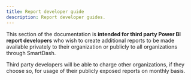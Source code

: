 ```yaml
---
title: Report developer guide
description: Report developer guides.
---
```


This section of the documentation is **intended for third party Power BI report developers** who wish to create additional reports to be made available privately to their organization or publicly to all organizations through SmartDash.

Third party developers will be able to charge other organizations, if they choose so, for usage of their publicly exposed reports on monthly basis.

